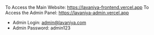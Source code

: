 To Access the Main Website: https://lavaniya-frontend.vercel.app
To Access the Admin Panel: https://lavaniya-admin.vercel.app
* Admin Login: admin@lavaniya.com
* Admin Password: admin123
